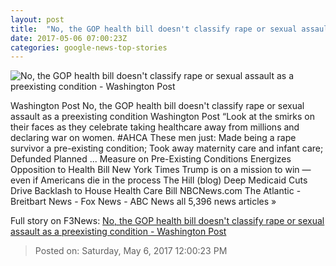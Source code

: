 ```yaml
---
layout: post
title:  "No, the GOP health bill doesn't classify rape or sexual assault as a preexisting condition - Washington Post"
date: 2017-05-06 07:00:23Z
categories: google-news-top-stories
---
```


![No, the GOP health bill doesn't classify rape or sexual assault as a preexisting condition - Washington Post](https://img.washingtonpost.com/rf/image_1484w/2010-2019/WashingtonPost/2017/05/04/National-Politics/Images/Congress_Health_Care_61014-2761d.jpg)

Washington Post No, the GOP health bill doesn't classify rape or sexual assault as a preexisting condition Washington Post “Look at the smirks on their faces as they celebrate taking healthcare away from millions and declaring war on women. #AHCA These men just: Made being a rape survivor a pre-existing condition; Took away maternity care and infant care; Defunded Planned ... Measure on Pre-Existing Conditions Energizes Opposition to Health Bill New York Times Trump is on a mission to win — even if Americans die in the process The Hill (blog) Deep Medicaid Cuts Drive Backlash to House Health Care Bill NBCNews.com The Atlantic - Breitbart News - Fox News - ABC News all 5,396 news articles »


Full story on F3News: [No, the GOP health bill doesn't classify rape or sexual assault as a preexisting condition - Washington Post](http://www.f3nws.com/n/ngcUGC)

> Posted on: Saturday, May 6, 2017 12:00:23 PM
